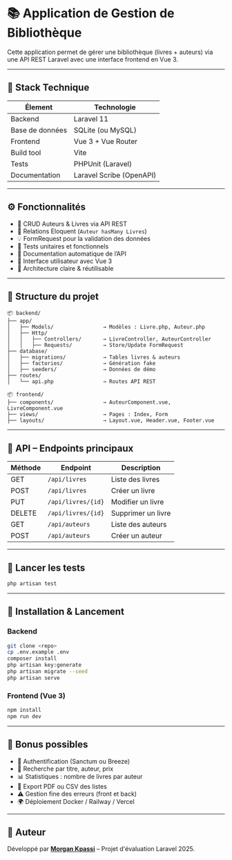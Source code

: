 # 📚 Application de Gestion de Bibliothèque

Cette application permet de gérer une bibliothèque (livres + auteurs) via une API REST Laravel avec une interface frontend en Vue 3.

---

## 🚀 Stack Technique

| Élement       | Technologie           |
|---------------|------------------------|
| Backend       | Laravel 11             |
| Base de données | SQLite (ou MySQL)    |
| Frontend      | Vue 3 + Vue Router     |
| Build tool    | Vite                   |
| Tests         | PHPUnit (Laravel)      |
| Documentation | Laravel Scribe (OpenAPI) |

---

## ⚙️ Fonctionnalités

- 🔁 CRUD Auteurs & Livres via API REST
- 🎯 Relations Eloquent (`Auteur hasMany Livres`)
- 💡 FormRequest pour la validation des données
- 🧪 Tests unitaires et fonctionnels
- 📘 Documentation automatique de l’API
- 🎨 Interface utilisateur avec Vue 3
- 🧼 Architecture claire & réutilisable

---

## 📁 Structure du projet

```
📦 backend/
├── app/
│   ├── Models/                → Modèles : Livre.php, Auteur.php
│   ├── Http/
│   │   ├── Controllers/       → LivreController, AuteurController
│   │   ├── Requests/          → Store/Update FormRequest
├── database/
│   ├── migrations/            → Tables livres & auteurs
│   ├── factories/             → Génération fake
│   ├── seeders/               → Données de démo
├── routes/
│   └── api.php                → Routes API REST

📦 frontend/
├── components/                → AuteurComponent.vue, LivreComponent.vue
├── views/                     → Pages : Index, Form
├── layouts/                   → Layout.vue, Header.vue, Footer.vue
```

---

## 📡 API – Endpoints principaux

| Méthode | Endpoint             | Description                  |
|--------|----------------------|------------------------------|
| GET    | `/api/livres`        | Liste des livres             |
| POST   | `/api/livres`        | Créer un livre               |
| PUT    | `/api/livres/{id}`   | Modifier un livre            |
| DELETE | `/api/livres/{id}`   | Supprimer un livre           |
| GET    | `/api/auteurs`       | Liste des auteurs            |
| POST   | `/api/auteurs`       | Créer un auteur              |


---

## 🧪 Lancer les tests

```bash
php artisan test
```

---

## 🧰 Installation & Lancement

### Backend
```bash
git clone <repo>
cp .env.example .env
composer install
php artisan key:generate
php artisan migrate --seed
php artisan serve
```

### Frontend (Vue 3)
```bash
npm install
npm run dev
```

---

## 🧠 Bonus possibles

- 🔐 Authentification (Sanctum ou Breeze)
- 🔎 Recherche par titre, auteur, prix
- 📊 Statistiques : nombre de livres par auteur
- 📄 Export PDF ou CSV des listes
- ⚠️ Gestion fine des erreurs (front et back)
- 🌍 Déploiement Docker / Railway / Vercel

---

## 📅 Auteur

Développé par **[Morgan Kpassi](https://github.com/kps-243)** – Projet d'évaluation Laravel 2025.
